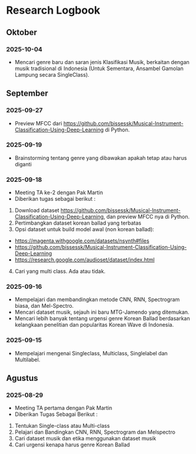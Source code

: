 # Research Logbook

## Oktober

### 2025-10-04
- Mencari genre baru dan saran jenis Klasifikasi Musik, berkaitan dengan musik tradisional di Indonesia (Untuk Sementara, Ansambel Gamolan Lampung secara SingleClass).

## September

### 2025-09-27
- Preview MFCC dari https://github.com/bissessk/Musical-Instrument-Classification-Using-Deep-Learning di Python.

### 2025-09-19
- Brainstorming tentang genre yang dibawakan apakah tetap atau harus diganti

### 2025-09-18
- Meeting TA ke-2 dengan Pak Martin
- Diberikan tugas sebagai berikut :
1. Download dataset https://github.com/bissessk/Musical-Instrument-Classification-Using-Deep-Learning, dan preview MFCC nya di Python.
2. Pertimbangkan dataset korean ballad yang terbatas
3. Opsi dataset untuk build model awal (non korean ballad):
- https://magenta.withgoogle.com/datasets/nsynth#files
- https://github.com/bissessk/Musical-Instrument-Classification-Using-Deep-Learning
- https://research.google.com/audioset/dataset/index.html
4. Cari yang multi class. Ada atau tidak.





### 2025-09-16
- Mempelajari dan membandingkan metode CNN, RNN, Spectrogram biasa, dan Mel-Spectro.
- Mencari dataset musik, sejauh ini baru MTG-Jamendo yang ditemukan.
- Mencari lebih banyak tentang urgensi genre Korean Ballad berdasarkan kelangkaan penelitian dan popularitas Korean Wave di Indonesia.

### 2025-09-15
- Mempelajari mengenai Singleclass, Multiclass, Singlelabel dan Multilabel.

## Agustus

### 2025-08-29
- Meeting TA pertama dengan Pak Martin 
- Diberikan Tugas Sebagai Berikut :
1. Tentukan Single-class atau Multi-class
2. Pelajari dan Bandingkan CNN, RNN, Spectrogram dan Melspectro
3. Cari dataset musik dan etika menggunakan dataset musik
4. Cari urgensi kenapa harus genre Korean Ballad